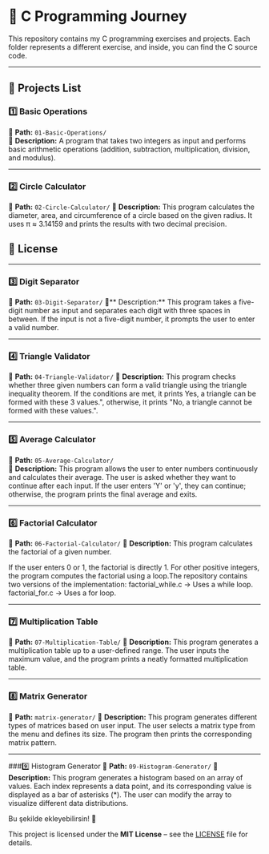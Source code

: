 # 🚀 C Programming Journey  

This repository contains my C programming exercises and projects. Each folder represents a different exercise, and inside, you can find the C source code.

---

## 📂 Projects List  

### 1️⃣ Basic Operations  
📁 **Path:** `01-Basic-Operations/`  
📜 **Description:** A program that takes two integers as input and performs basic arithmetic operations (addition, subtraction, multiplication, division, and modulus).  

---

### 2️⃣ Circle Calculator
📁 **Path:** `02-Circle-Calculator/`
📜 **Description:** This program calculates the diameter, area, and circumference of a circle based on the given radius. It uses π ≈ 3.14159 and prints the results with two decimal precision.
## 📜 License  

---

### 3️⃣ Digit Separator
📂 **Path:** `03-Digit-Separator/`
📜** Description:** This program takes a five-digit number as input and separates each digit with three spaces in between. If the input is not a five-digit number, it prompts the user to enter a valid number.

---

### 4️⃣ Triangle Validator
📂 **Path:** `04-Triangle-Validator/`
📜 **Description:** This program checks whether three given numbers can form a valid triangle using the triangle inequality theorem. If the conditions are met, it prints Yes, a triangle can be formed with these 3 values.", otherwise, it prints "No, a triangle cannot be formed with these values.".

---

### 5️⃣ Average Calculator

📁 **Path:** `05-Average-Calculator/`  
📜 **Description:** This program allows the user to enter numbers continuously and calculates their average. The user is asked whether they want to continue after each input. If the user enters 'Y' or 'y', they can continue; otherwise, the program prints the final average and exits.

---

### 6️⃣ Factorial Calculator
📁 **Path:** `06-Factorial-Calculator/`
📜 **Description:** This program calculates the factorial of a given number.

If the user enters 0 or 1, the factorial is directly 1.
For other positive integers, the program computes the factorial using a loop.The repository contains two versions of the implementation:
factorial_while.c → Uses a while loop.
factorial_for.c → Uses a for loop.

---

### 7️⃣ Multiplication Table
📁 **Path:** `07-Multiplication-Table/`
📜 **Description:** This program generates a multiplication table up to a user-defined range. The user inputs the maximum value, and the program prints a neatly formatted multiplication table.

---
### 8️⃣ Matrix Generator  
📁 **Path:** `matrix-generator/`
📜 **Description:** This program generates different types of matrices based on user input. The user selects a matrix type from the menu and defines its size. The program then prints the corresponding matrix pattern.  

---

###9️⃣ Histogram Generator
📁 **Path:** `09-Histogram-Generator/`
📜 **Description:** This program generates a histogram based on an array of values. Each index represents a data point, and its corresponding value is displayed as a bar of asterisks (*). The user can modify the array to visualize different data distributions.

Bu şekilde ekleyebilirsin! 🚀


This project is licensed under the **MIT License** – see the [LICENSE](LICENSE) file for details.
